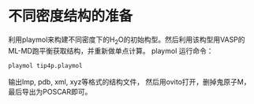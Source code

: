# 不同密度结构的准备
利用playmol来构建不同密度下的H<sub>2</sub>O的初始构型。然后利用该构型用VASP的ML-MD跑平衡获取结构，并重新做单点计算。
playmol 运行命令：
```python
playmol tip4p.playmol
```
输出lmp, pdb, xml, xyz等格式的结构文件， 然后用ovito打开，删掉鬼原子M，最后导出为POSCAR即可。
